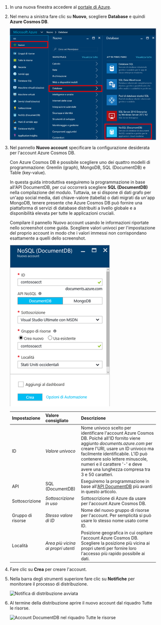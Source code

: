 1. In una nuova finestra accedere al [portale di Azure](https://portal.azure.com/).
2. Nel menu a sinistra fare clic su **Nuovo**, scegliere **Database** e quindi **Azure Cosmos DB**.
   
   ![Screenshot del portale di Azure in cui sono evidenziati Altri servizi e Azure Cosmos DB](./media/documentdb-create-dbaccount/create-nosql-db-databases-json-tutorial-1.png)

3. Nel pannello **Nuovo account** specificare la configurazione desiderata per l'account Azure Cosmos DB. 

    Con Azure Cosmos DB è possibile scegliere uno dei quattro modelli di programmazione: Gremlin (graph), MongoDB, SQL (DocumentDB) e Table (key-value). 
    
    In questa guida introduttiva eseguiremo la programmazione in base all'API DocumentDB, per cui occorrerà scegliere **SQL (DocumentDB)** nella compilazione del modulo. Tuttavia, se si dispone di dati grafo per un'app social media, dati chiave-valore (tabella) o dati migrati da un'app MongoDB, tenere presente che Azure Cosmos DB può fornire una piattaforma di servizi di database distribuiti a livello globale e a disponibilità elevata per tutte le applicazioni cruciali.

    Compilare il pannello Nuovo account usando le informazioni riportate nello screenshot come guida. Scegliere valori univoci per l'impostazione del proprio account in modo che i valori immessi non corrispondano esattamente a quelli dello screenshot. 
 
    ![Screenshot del pannello Nuovo Azure Cosmos DB](./media/documentdb-create-dbaccount/create-nosql-db-databases-json-tutorial-2.png)

    Impostazione|Valore consigliato|Descrizione
    ---|---|---
    ID|*Valore univoco*|Nome univoco scelto per identificare l'account Azure Cosmos DB. Poiché alI'ID fornito viene aggiunto *documents.azure.com* per creare l'URI, usare un ID univoco ma facilmente identificabile. L'ID può contenere solo lettere minuscole, numeri e il carattere '-' e deve avere una lunghezza compresa tra 3 e 50 caratteri.
    API|SQL (DocumentDB)|Eseguiremo la programmazione in base all'[API DocumentDB](../articles/documentdb/documentdb-introduction.md) più avanti in questo articolo.|
    Sottoscrizione|*Sottoscrizione in uso*|Sottoscrizione di Azure da usare per l'account Azure Cosmos DB. 
    Gruppo di risorse|*Stesso valore di ID*|Nome del nuovo gruppo di risorse per l'account. Per semplicità si può usare lo stesso nome usato come ID. 
    Località|*Area più vicina ai propri utenti*|Posizione geografica in cui ospitare l'account Azure Cosmos DB. Scegliere la posizione più vicina ai propri utenti per fornire loro l'accesso più rapido possibile ai dati.
4. Fare clic su **Crea** per creare l'account.
5. Nella barra degli strumenti superiore fare clic su **Notifiche** per monitorare il processo di distribuzione.

    ![Notifica di distribuzione avviata](./media/documentdb-create-dbaccount/azure-documentdb-nosql-notification.png)

6.  Al termine della distribuzione aprire il nuovo account dal riquadro Tutte le risorse. 

    ![Account DocumentDB nel riquadro Tutte le risorse](./media/documentdb-create-dbaccount/azure-documentdb-all-resources.png)